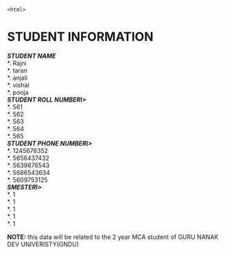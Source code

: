                                                                                                                                           <html>
<h1>  STUDENT INFORMATION</h1>
  <body>
  <b><i> STUDENT NAME</i></b><br>
  *. Rajni<br>
  *. taran<br>
  *. anjali<br>
  *. vishal<br>
  *. pooja<br>
  <b><i>STUDENT ROLL NUMBER</i>I></b><br>
    *. 561 <br>
    *. 562<br>
    *. 563<br>
    *. 564<br>
    *. 565<br>
    <b><i>STUDENT PHONE NUMBER</i>I></b><br>
    *. 1245678352 <br>
    *. 5656437432<br>
    *. 5639876543<br>
    *. 5686543634<br>
    *. 5609753125<br>
    <b><i>SMESTER</i>I></b><br>
    *. 1<br>
    *. 1<br>
    *. 1<br>
    *. 1<br>
    *. 1<br>
    <p><b>NOTE:</b> this data will be related to the 2 year MCA student of GURU NANAK DEV UNIVERISTY(GNDU) </p>
  </body>
</body>
</html>
